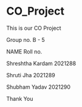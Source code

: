 # CO_Project

This is our CO Project 

Group no. B - 5

NAME                Roll no.          

Shreshtha Kardam    2021288

Shruti Jha          2021289

Shubham Yadav       2021290

Thank You

